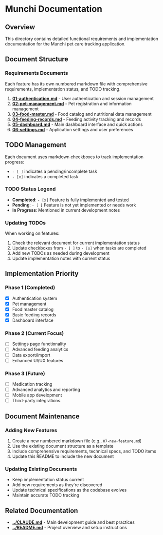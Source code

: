 # Munchi Documentation

## Overview
This directory contains detailed functional requirements and implementation documentation for the Munchi pet care tracking application.

## Document Structure

### Requirements Documents
Each feature has its own numbered markdown file with comprehensive requirements, implementation status, and TODO tracking.

1. **[01-authentication.md](./01-authentication.md)** - User authentication and session management
2. **[02-pet-management.md](./02-pet-management.md)** - Pet registration and information management
3. **[03-food-master.md](./03-food-master.md)** - Food catalog and nutritional data management
4. **[04-feeding-records.md](./04-feeding-records.md)** - Feeding activity tracking and records
5. **[05-dashboard.md](./05-dashboard.md)** - Main dashboard interface and quick actions
6. **[06-settings.md](./06-settings.md)** - Application settings and user preferences

## TODO Management

Each document uses markdown checkboxes to track implementation progress:
- `- [ ]` indicates a pending/incomplete task
- `- [x]` indicates a completed task

### TODO Status Legend
- **Completed**: `- [x]` Feature is fully implemented and tested
- **Pending**: `- [ ]` Feature is not yet implemented or needs work
- **In Progress**: Mentioned in current development notes

### Updating TODOs
When working on features:
1. Check the relevant document for current implementation status
2. Update checkboxes from `- [ ]` to `- [x]` when tasks are completed
3. Add new TODOs as needed during development
4. Update implementation notes with current status

## Implementation Priority

### Phase 1 (Completed)
- [x] Authentication system
- [x] Pet management
- [x] Food master catalog
- [x] Basic feeding records
- [x] Dashboard interface

### Phase 2 (Current Focus)
- [ ] Settings page functionality
- [ ] Advanced feeding analytics
- [ ] Data export/import
- [ ] Enhanced UI/UX features

### Phase 3 (Future)
- [ ] Medication tracking
- [ ] Advanced analytics and reporting
- [ ] Mobile app development
- [ ] Third-party integrations

## Document Maintenance

### Adding New Features
1. Create a new numbered markdown file (e.g., `07-new-feature.md`)
2. Use the existing document structure as a template
3. Include comprehensive requirements, technical specs, and TODO items
4. Update this README to include the new document

### Updating Existing Documents
- Keep implementation status current
- Add new requirements as they're discovered
- Update technical specifications as the codebase evolves
- Maintain accurate TODO tracking

## Related Documentation
- **[../CLAUDE.md](../CLAUDE.md)** - Main development guide and best practices
- **[../README.md](../README.md)** - Project overview and setup instructions
